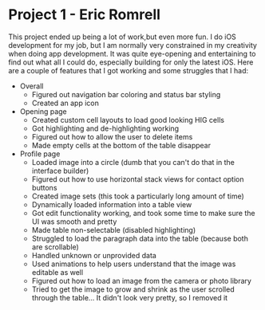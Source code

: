 # Project 1 - Eric Romrell

This project ended up being a lot of work,but even more fun. I do iOS development for my job, but I am normally very constrained in my creativity when doing app development. It was quite eye-opening and entertaining to find out what all I could do, especially building for only the latest iOS. Here are a couple of features that I got working and some struggles that I had:

* Overall
  * Figured out navigation bar coloring and status bar styling
  * Created an app icon
* Opening page
  * Created custom cell layouts to load good looking HIG cells
  * Got highlighting and de-highlighting working
  * Figured out how to allow the user to delete items
  * Made empty cells at the bottom of the table disappear
* Profile page
  * Loaded image into a circle (dumb that you can't do that in the interface builder)
  * Figured out how to use horizontal stack views for contact option buttons
  * Created image sets (this took a particularly long amount of time)
  * Dynamically loaded information into a table view
  * Got edit functionality working, and took some time to make sure the UI was smooth and pretty
  * Made table non-selectable (disabled highlighting)
  * Struggled to load the paragraph data into the table (because both are scrollable)
  * Handled unknown or unprovided data
  * Used animations to help users understand that the image was editable as well
  * Figured out how to load an image from the camera or photo library
  * Tried to get the image to grow and shrink as the user scrolled through the table... It didn't look very pretty, so I removed it
